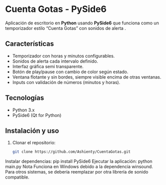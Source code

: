 # Cuenta Gotas - PySide6

Aplicación de escritorio  en **Python** usando **PySide6** que funciona como un temporizador estilo “Cuenta Gotas” con sonidos de alerta .

## Características

- Temporizador con horas y minutos configurables.
- Sonidos de alerta cada intervalo definido.
- Interfaz gráfica  semi transparente.
- Botón de play/pause con cambio de color según estado.
- Ventana flotante y sin bordes, siempre visible encima de otras ventanas.
- Inputs con validación de números (minutos y horas).

## Tecnologías

- Python 3.x  
- PySide6 (Qt for Python)  

## Instalación y uso

1. Clonar el repositorio:  
   ```bash
   git clone https://github.com/Ashienty/CuentaGotas.git
Instalar dependencias:
pip install PySide6
Ejecutar la aplicación:
python main.py
Nota
Funciona en Windows debido a la dependencia winsound. Para otros sistemas, se debería reemplazar por otra librería de sonido compatible.
